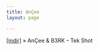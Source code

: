 ```yaml
---
title: AnÇee
layout: page

---
```

<a href="https://cloud.mail.ru/public/d48dcd2cc8a7/An%C3%87ee%20%26%20B.3.R.K%20-%20Tek%20Shot" target="_blank">[indir]</a>  »  AnÇee & B3RK &#8211; Tek Shot